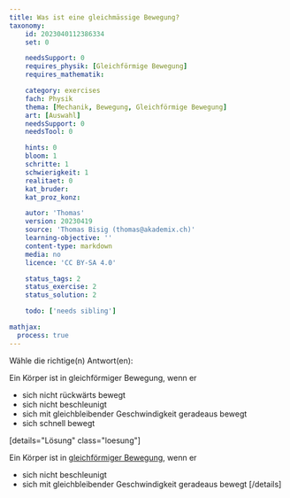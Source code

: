 ```yaml
---
title: Was ist eine gleichmässige Bewegung?
taxonomy:
	id: 2023040112386334
	set: 0

	needsSupport: 0
	requires_physik: [Gleichförmige Bewegung]
	requires_mathematik: 

	category: exercises
	fach: Physik
	thema: [Mechanik, Bewegung, Gleichförmige Bewegung]
	art: [Auswahl]
	needsSupport: 0
	needsTool: 0

	hints: 0
	bloom: 1
	schritte: 1
	schwierigkeit: 1
	realitaet: 0
	kat_bruder:
	kat_proz_konz: 

	autor: 'Thomas'
	version: 20230419
	source: 'Thomas Bisig (thomas@akademix.ch)'
	learning-objective: ''
	content-type: markdown
	media: no
	licence: 'CC BY-SA 4.0'

	status_tags: 2
	status_exercise: 2
	status_solution: 2

	todo: ['needs sibling']

mathjax:
  process: true
---
```


Wähle die richtige(n) Antwort(en):

Ein Körper ist in gleichförmiger Bewegung, wenn er

- sich nicht rückwärts bewegt
- sich nicht beschleunigt
- sich mit gleichbleibender Geschwindigkeit geradeaus bewegt
- sich schnell bewegt


[details="Lösung" class="loesung"]

Ein Körper ist in [gleichförmiger Bewegung](/konzepte/konzept-1), wenn er
- sich nicht beschleunigt
- sich mit gleichbleibender Geschwindigkeit geradeaus bewegt
[/details]